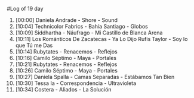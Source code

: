#Log of 19 day

1. [00:00] Daniela Andrade - Shore - Sound
1. [10:04] Technicolor Fabrics - Bahía Santiago - Globos
1. [10:09] Siddhartha - Náufrago - Mi Castillo de Blanca Arena
1. [10:11] Los Románticos De Zacatecas - Ya Lo Dijo Rufis Taylor - Soy lo que Tú me Das
1. [10:14] Rubytates - Renacemos - Reflejos
1. [10:16] Camilo Séptimo - Maya - Portales
1. [10:21] Rubytates - Renacemos - Reflejos
1. [10:26] Camilo Séptimo - Maya - Portales
1. [10:27] Daniela Spalla - Camas Separadas - Estábamos Tan Bien
1. [10:30] Tessa Ia - Correspondencia - Ultravioleta
1. [10:34] Costera - Aliados - La Solución
